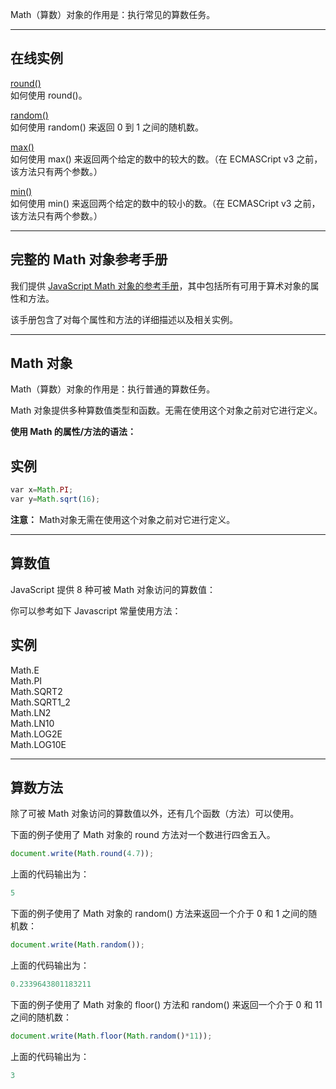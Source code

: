 Math（算数）对象的作用是：执行常见的算数任务。

---
## 在线实例

[round()](https://www.runoob.com/try/try.php?filename=tryjsref_round)  
如何使用 round()。

[random()](https://www.runoob.com/try/try.php?filename=tryjsref_random)  
如何使用 random() 来返回 0 到 1 之间的随机数。

[max()](https://www.runoob.com/try/try.php?filename=tryjsref_max)  
如何使用 max() 来返回两个给定的数中的较大的数。（在 ECMASCript v3 之前，该方法只有两个参数。）

[min()](https://www.runoob.com/try/try.php?filename=tryjsref_min)  
如何使用 min() 来返回两个给定的数中的较小的数。（在 ECMASCript v3 之前，该方法只有两个参数。）

---

## 完整的 Math 对象参考手册

我们提供 [JavaScript Math 对象的参考手册](https://www.runoob.com/jsref/jsref-obj-math.html)，其中包括所有可用于算术对象的属性和方法。

该手册包含了对每个属性和方法的详细描述以及相关实例。

---

## Math 对象

Math（算数）对象的作用是：执行普通的算数任务。

Math 对象提供多种算数值类型和函数。无需在使用这个对象之前对它进行定义。

**使用 Math 的属性/方法的语法：**

## 实例

``` js
var x=Math.PI;  
var y=Math.sqrt(16);  
```

**注意：** Math对象无需在使用这个对象之前对它进行定义。

---

## 算数值

JavaScript 提供 8 种可被 Math 对象访问的算数值：

你可以参考如下 Javascript 常量使用方法：

## 实例

Math.E  
Math.PI  
Math.SQRT2  
Math.SQRT1_2  
Math.LN2  
Math.LN10  
Math.LOG2E  
Math.LOG10E  

  

---

## 算数方法

除了可被 Math 对象访问的算数值以外，还有几个函数（方法）可以使用。

下面的例子使用了 Math 对象的 round 方法对一个数进行四舍五入。

``` js
document.write(Math.round(4.7));
```

上面的代码输出为：

``` js
5
```
下面的例子使用了 Math 对象的 random() 方法来返回一个介于 0 和 1 之间的随机数：

``` js
document.write(Math.random());
```

上面的代码输出为：

``` js
0.2339643801183211
```

下面的例子使用了 Math 对象的 floor() 方法和 random() 来返回一个介于 0 和 11 之间的随机数：

``` js
document.write(Math.floor(Math.random()*11));
```

上面的代码输出为：

``` js
3
```